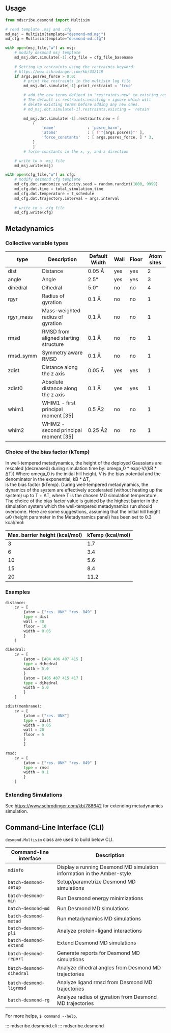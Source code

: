 
## Usage

``` py
from mdscribe.desmond import Multisim

# read template .msj and .cfg
md_msj = Multisim(template="desmond-md.msj")
md_cfg = Multisim(template="desmond-md.cfg")

with open(msj_file,"w") as msj:
    # modify desmond msj template
    md_msj.dot.simulate[-1].cfg_file = cfg_file_basename
    
    # Setting up restraints using the restraints keyword:
    # https://www.schrodinger.com/kb/332119
    if args.posres_force > 0.0:
        # print the restraints in the multisim log file
        md_msj.dot.simulate[-1].print_restraint = 'true'

        # add the new terms defined in "restraints.new" to existing restraints.
        # The default is restraints.existing = ignore which will 
        # delete existing terms before adding any new ones.
        # md_msj.dot.simulate[-1].restraints.existing = 'retain'

        md_msj.dot.simulate[-1].restraints.new = [
            {
                'name'              : 'posre_harm',
                'atoms'             : [ f'"{args.posres}"' ],
                'force_constants'   : [ args.posres_force, ] * 3,
            }
            ]
        # force constants in the x, y, and z direction

    # write to a .msj file
    md_msj.write(msj)

with open(cfg_file,"w") as cfg:
    # modify desmond cfg template
    md_cfg.dot.randomize_velocity.seed = random.randint(1000, 9999)
    md_cfg.dot.time = total_simulation_time
    md_cfg.dot.temperature = t_schedule
    md_cfg.dot.trajectory.interval = args.interval
    
    # write to a .cfg file
    md_cfg.write(cfg)
```

## Metadynamics

### Collective variable types

| type    | Description                  |  Default Width | Wall | Floor | Atom sites |
| ----    | ---------------------------- | ------------- | ---- | ----- | ---------- |
| dist    |    Distance                               | 0.05 Å     |     yes  |   yes  |  2 |
| angle   |    Angle                                  | 2.5°       |    yes   |  yes   |  3 |
| dihedral  |   Dihedral                              |  5.0°      |      no  |    no  |  4 |
| rgyr      |  Radius of gyration                     | 0.1 Å      |     no   |   no   |  1 |
| rgyr_mass |  Mass-weighted radius of gyration       | 0.1 Å      |     no   |   no   |  1 |
| rmsd      |  RMSD from aligned starting structure   | 0.1 Å      |     no   |   no   |  1 |
| rmsd_symm |  Symmetry aware RMSD                    | 0.1 Å      |     no   |   no   |  1 |
| zdist     |  Distance along the z axis              | 0.05 Å     |     yes  |   yes  |  1 |
| zdist0    |  Absolute distance along the z axis     | 0.1 Å      |     yes  |   yes  |  1 |
| whim1     |  WHIM1 - first principal moment [35]    | 0.5 Å2     |     no   |   no   |  1 |
| whim2     |  WHIM2 - second principal moment [35]   | 0.25 Å2    |     no   |   no   |  1 |

### Choice of the bias factor (kTemp)

In well-tempered metadynamics, the height of the deployed Gaussians are rescaled (decreased) during simulation time by:
omega_0 * exp(-V/(kB * ΔT))
Where omega_0 is the initial hill height, V is the bias potential and the denominator in the exponential, kB * ΔT,  
is the bias factor (kTemp). During well-tempered metadynamics, the dynamics of the system are effectively accelerated 
(without heating up the system) up to T + ΔT, where T is the chosen MD simulation temperature. 
The choice of the bias factor value is guided by the highest barrier in the simulation system 
which the well-tempered metadynamics run should overcome. Here are some suggestions, 
assuming that the initial hill height ω0 (height parameter in the Metadynamics panel) has been set to 0.3 kcal/mol:

| Max. barrier height (kcal/mol) | kTemp (kcal/mol) |
| ------------------------------ | ---------------- |
| 3                              | 1.7              |
| 6                              | 3.4              |
| 10                             | 5.6              |
| 15                             | 8.4              |
| 20                             | 11.2             |

### Examples


``` py
distance:
    cv = [
        {atom = ["res. UNK" "res. 849" ]
        type = dist
        wall = 40
        floor = 10
        width = 0.05
        }
    ]

dihedral:
    cv = [
        {atom = [404 406 407 415 ]
        type = dihedral
        width = 5.0
        }
        {atom = [406 407 415 417 ]
        type = dihedral
        width = 5.0
        }
    ]

zdist(membrane):
    cv = [
        {atom = ["res. UNK"]
        type = zdist
        width = 0.05
        wall = 20
        floor = 5
        }
        ]

rmsd:
    cv = [
        {atom = ["res. UNK" "res. 849" ]
        type = rmsd
        width = 0.1
        }
    ]
```
    
### Extending Simulations

See https://www.schrodinger.com/kb/788642 for extending metadynamics simulation.


## Command-Line Interface (CLI)

`desmond.Multisim` class are used to build below CLI.

| Command-line interface | Description |
| ---------------------- | ----------- |
| `mdinfo`                 | Display a running Desmond MD simulation information in the Amber-style |
| `batch-desmond-setup`    | Setup/parametrize Desmond MD simulations |
| `batch-desmond-min`      | Run Desmond energy minimizations |
| `batch-desmond-md`       | Run Desmond MD simulations |
| `batch-desmond-metad`    | Run metadynamics MD simulations |
| `batch-desmond-pli`      | Analyze protein-ligand interactions |
| `batch-desmond-extend`   | Extend Desmond MD simulations |
| `batch-desmond-report`   | Generate reports for Desmond MD simulations |
| `batch-desmond-dihedral` | Analyze dihedral angles from Desmond MD trajectories |
| `batch-desmond-ligrmsd`  | Analyze ligand rmsd from Desmond MD trajectories |
| `batch-desmond-rg`       | Analyze radius of gyration from Desmond MD trajectories |

For more helps, `$ command --help`.

::: mdscribe.desmond.cli
::: mdscribe.desmond